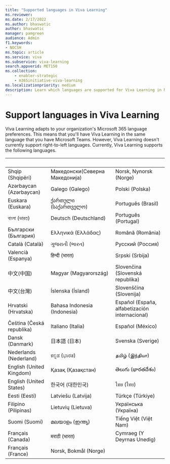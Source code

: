 ```yaml
---
title: "Supported languages in Viva Learning"
ms.reviewer:
ms.date: 2/17/2022
ms.author: bhaswatic
author: bhaswatic
manager: pamgreen
audience: Admin
f1.keywords:
- NOCSH
ms.topic: article
ms.service: viva
ms.subservice: viva-learning
search.appverid: MET150
ms.collection: 
    - enabler-strategic
    - m365initiative-viva-learning
ms.localizationpriority: medium
description: Learn which languages are supported for Viva Learning in Microsoft Teams.
---
```

# Support languages in Viva Learning
  
Viva Learning adapts to your organization's Microsoft 365 language preferences. This means that you'll have Viva Learning in the same language that you have Microsoft Teams. However, Viva Learning doesn't currently support right-to-left languages. Currently, Viva Learning supports the following languages.

|&nbsp; | &nbsp; | &nbsp; |
|---|---|---|
Shqip (Shqipëri)|Mакедонски(Северна Македонија)|Norsk, Nynorsk (Norge)
Azərbaycan (Azərbaycan)|Galego (Galego)|Polski (Polska)
Euskara (Euskara)|ქართული (საქართველო)|Português (Brasil)
বাংলা (ভারত)|Deutsch (Deutschland)|Português (Portugal)
Български (България)|Ελληνικά (Ελλάδας)|Română (România)
Català (Català)|ગુજરાતી (ભારત)|Русский (Россия)
Valencià (Espanya)|हिन्दी (भारत)|Srpski (Srbija)
中文(中国)|Magyar (Magyarország)|Slovenčina (Slovenská republika)
中文(台灣)|Íslenska (Ísland)|Slovenščina (Slovenija)
Hrvatski (Hrvatska)|Bahasa Indonesia (Indonesia)|Español (España, alfabetización internacional)
Čeština (Česká republika)|Italiano (Italia)|Español (México)
Dansk (Danmark)|日本語 (日本)|Svenska (Sverige)
Nederlands (Nederland)|ಕನ್ನಡ (ಭಾರತ)|தமிழ் (இந்தியா)
English (United Kingdom)|Қазақ (Қазақстан)|తెలుగు (భారతదేశం)
English (United States)|한국어 (대한민국)|ไทย (ไทย)
Eesti (Eesti)|Latviešu (Latvija)|Türkçe (Türkiye)
Filipino (Pilipinas)|Lietuvių (Lietuva)|Українська (Україна)
Suomi (Suomi)|മലയാളം (ഇന്ത്യ)|Tiếng Việt (Việt Nam)
Français (Canada)|मराठी (भारत)|Cymraeg (Y Deyrnas Unedig)
Français (France)|Norsk, Bokmål (Norge)	
